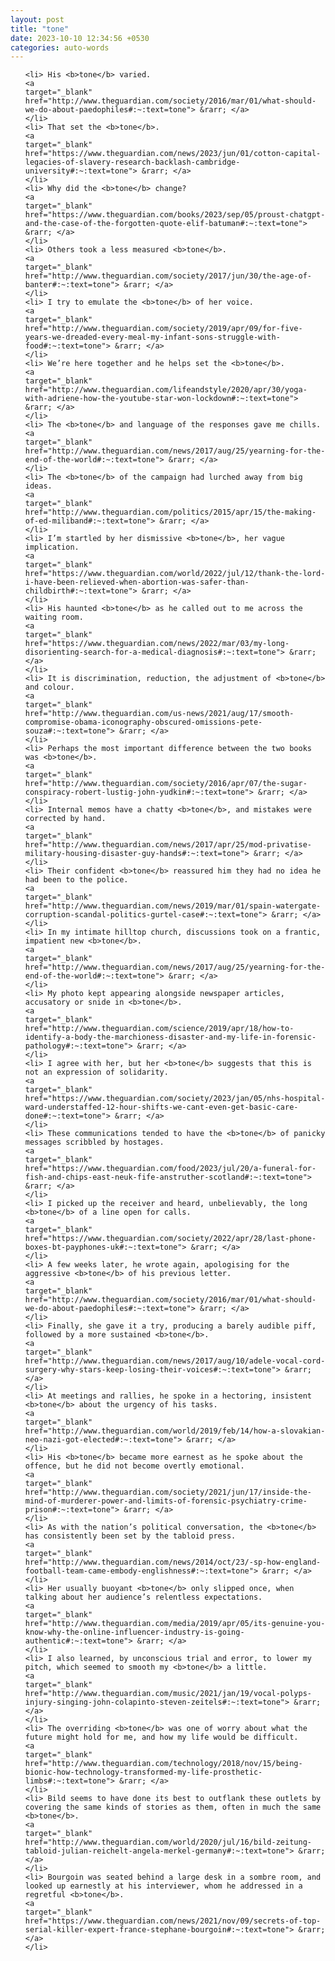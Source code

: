 ```yaml
---
layout: post
title: "tone"
date: 2023-10-10 12:34:56 +0530
categories: auto-words
---
```

<ol>

    <li> His <b>tone</b> varied.
    <a 
    target="_blank" 
    href="http://www.theguardian.com/society/2016/mar/01/what-should-we-do-about-paedophiles#:~:text=tone"> &rarr; </a>
    </li>
    <li> That set the <b>tone</b>.
    <a 
    target="_blank" 
    href="https://www.theguardian.com/news/2023/jun/01/cotton-capital-legacies-of-slavery-research-backlash-cambridge-university#:~:text=tone"> &rarr; </a>
    </li>
    <li> Why did the <b>tone</b> change?
    <a 
    target="_blank" 
    href="https://www.theguardian.com/books/2023/sep/05/proust-chatgpt-and-the-case-of-the-forgotten-quote-elif-batuman#:~:text=tone"> &rarr; </a>
    </li>
    <li> Others took a less measured <b>tone</b>.
    <a 
    target="_blank" 
    href="http://www.theguardian.com/society/2017/jun/30/the-age-of-banter#:~:text=tone"> &rarr; </a>
    </li>
    <li> I try to emulate the <b>tone</b> of her voice.
    <a 
    target="_blank" 
    href="http://www.theguardian.com/society/2019/apr/09/for-five-years-we-dreaded-every-meal-my-infant-sons-struggle-with-food#:~:text=tone"> &rarr; </a>
    </li>
    <li> We’re here together and he helps set the <b>tone</b>.
    <a 
    target="_blank" 
    href="http://www.theguardian.com/lifeandstyle/2020/apr/30/yoga-with-adriene-how-the-youtube-star-won-lockdown#:~:text=tone"> &rarr; </a>
    </li>
    <li> The <b>tone</b> and language of the responses gave me chills.
    <a 
    target="_blank" 
    href="http://www.theguardian.com/news/2017/aug/25/yearning-for-the-end-of-the-world#:~:text=tone"> &rarr; </a>
    </li>
    <li> The <b>tone</b> of the campaign had lurched away from big ideas.
    <a 
    target="_blank" 
    href="http://www.theguardian.com/politics/2015/apr/15/the-making-of-ed-miliband#:~:text=tone"> &rarr; </a>
    </li>
    <li> I’m startled by her dismissive <b>tone</b>, her vague implication.
    <a 
    target="_blank" 
    href="https://www.theguardian.com/world/2022/jul/12/thank-the-lord-i-have-been-relieved-when-abortion-was-safer-than-childbirth#:~:text=tone"> &rarr; </a>
    </li>
    <li> His haunted <b>tone</b> as he called out to me across the waiting room.
    <a 
    target="_blank" 
    href="https://www.theguardian.com/news/2022/mar/03/my-long-disorienting-search-for-a-medical-diagnosis#:~:text=tone"> &rarr; </a>
    </li>
    <li> It is discrimination, reduction, the adjustment of <b>tone</b> and colour.
    <a 
    target="_blank" 
    href="http://www.theguardian.com/us-news/2021/aug/17/smooth-compromise-obama-iconography-obscured-omissions-pete-souza#:~:text=tone"> &rarr; </a>
    </li>
    <li> Perhaps the most important difference between the two books was <b>tone</b>.
    <a 
    target="_blank" 
    href="http://www.theguardian.com/society/2016/apr/07/the-sugar-conspiracy-robert-lustig-john-yudkin#:~:text=tone"> &rarr; </a>
    </li>
    <li> Internal memos have a chatty <b>tone</b>, and mistakes were corrected by hand.
    <a 
    target="_blank" 
    href="http://www.theguardian.com/news/2017/apr/25/mod-privatise-military-housing-disaster-guy-hands#:~:text=tone"> &rarr; </a>
    </li>
    <li> Their confident <b>tone</b> reassured him they had no idea he had been to the police.
    <a 
    target="_blank" 
    href="http://www.theguardian.com/news/2019/mar/01/spain-watergate-corruption-scandal-politics-gurtel-case#:~:text=tone"> &rarr; </a>
    </li>
    <li> In my intimate hilltop church, discussions took on a frantic, impatient new <b>tone</b>.
    <a 
    target="_blank" 
    href="http://www.theguardian.com/news/2017/aug/25/yearning-for-the-end-of-the-world#:~:text=tone"> &rarr; </a>
    </li>
    <li> My photo kept appearing alongside newspaper articles, accusatory or snide in <b>tone</b>.
    <a 
    target="_blank" 
    href="http://www.theguardian.com/science/2019/apr/18/how-to-identify-a-body-the-marchioness-disaster-and-my-life-in-forensic-pathology#:~:text=tone"> &rarr; </a>
    </li>
    <li> I agree with her, but her <b>tone</b> suggests that this is not an expression of solidarity.
    <a 
    target="_blank" 
    href="https://www.theguardian.com/society/2023/jan/05/nhs-hospital-ward-understaffed-12-hour-shifts-we-cant-even-get-basic-care-done#:~:text=tone"> &rarr; </a>
    </li>
    <li> These communications tended to have the <b>tone</b> of panicky messages scribbled by hostages.
    <a 
    target="_blank" 
    href="https://www.theguardian.com/food/2023/jul/20/a-funeral-for-fish-and-chips-east-neuk-fife-anstruther-scotland#:~:text=tone"> &rarr; </a>
    </li>
    <li> I picked up the receiver and heard, unbelievably, the long <b>tone</b> of a line open for calls.
    <a 
    target="_blank" 
    href="https://www.theguardian.com/society/2022/apr/28/last-phone-boxes-bt-payphones-uk#:~:text=tone"> &rarr; </a>
    </li>
    <li> A few weeks later, he wrote again, apologising for the aggressive <b>tone</b> of his previous letter.
    <a 
    target="_blank" 
    href="http://www.theguardian.com/society/2016/mar/01/what-should-we-do-about-paedophiles#:~:text=tone"> &rarr; </a>
    </li>
    <li> Finally, she gave it a try, producing a barely audible piff, followed by a more sustained <b>tone</b>.
    <a 
    target="_blank" 
    href="http://www.theguardian.com/news/2017/aug/10/adele-vocal-cord-surgery-why-stars-keep-losing-their-voices#:~:text=tone"> &rarr; </a>
    </li>
    <li> At meetings and rallies, he spoke in a hectoring, insistent <b>tone</b> about the urgency of his tasks.
    <a 
    target="_blank" 
    href="http://www.theguardian.com/world/2019/feb/14/how-a-slovakian-neo-nazi-got-elected#:~:text=tone"> &rarr; </a>
    </li>
    <li> His <b>tone</b> became more earnest as he spoke about the offence, but he did not become overtly emotional.
    <a 
    target="_blank" 
    href="http://www.theguardian.com/society/2021/jun/17/inside-the-mind-of-murderer-power-and-limits-of-forensic-psychiatry-crime-prison#:~:text=tone"> &rarr; </a>
    </li>
    <li> As with the nation’s political conversation, the <b>tone</b> has consistently been set by the tabloid press.
    <a 
    target="_blank" 
    href="http://www.theguardian.com/news/2014/oct/23/-sp-how-england-football-team-came-embody-englishness#:~:text=tone"> &rarr; </a>
    </li>
    <li> Her usually buoyant <b>tone</b> only slipped once, when talking about her audience’s relentless expectations.
    <a 
    target="_blank" 
    href="http://www.theguardian.com/media/2019/apr/05/its-genuine-you-know-why-the-online-influencer-industry-is-going-authentic#:~:text=tone"> &rarr; </a>
    </li>
    <li> I also learned, by unconscious trial and error, to lower my pitch, which seemed to smooth my <b>tone</b> a little.
    <a 
    target="_blank" 
    href="http://www.theguardian.com/music/2021/jan/19/vocal-polyps-injury-singing-john-colapinto-steven-zeitels#:~:text=tone"> &rarr; </a>
    </li>
    <li> The overriding <b>tone</b> was one of worry about what the future might hold for me, and how my life would be difficult.
    <a 
    target="_blank" 
    href="http://www.theguardian.com/technology/2018/nov/15/being-bionic-how-technology-transformed-my-life-prosthetic-limbs#:~:text=tone"> &rarr; </a>
    </li>
    <li> Bild seems to have done its best to outflank these outlets by covering the same kinds of stories as them, often in much the same <b>tone</b>.
    <a 
    target="_blank" 
    href="http://www.theguardian.com/world/2020/jul/16/bild-zeitung-tabloid-julian-reichelt-angela-merkel-germany#:~:text=tone"> &rarr; </a>
    </li>
    <li> Bourgoin was seated behind a large desk in a sombre room, and looked up earnestly at his interviewer, whom he addressed in a regretful <b>tone</b>.
    <a 
    target="_blank" 
    href="https://www.theguardian.com/news/2021/nov/09/secrets-of-top-serial-killer-expert-france-stephane-bourgoin#:~:text=tone"> &rarr; </a>
    </li>